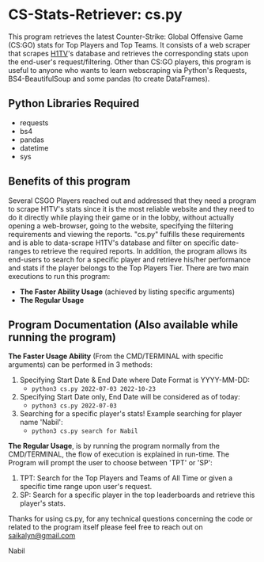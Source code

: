 # CS-Stats-Retriever: cs.py
This program retrieves the latest Counter-Strike: Global Offensive Game (CS:GO) stats for Top Players and Top Teams.
It consists of a web scraper that scrapes [H1TV](https://www.hltv.org)'s database and retrieves the corresponding stats upon the end-user's request/filtering.
Other than CS:GO players, this program is useful to anyone who wants to learn webscraping via Python's Requests, BS4-BeautifulSoup and some pandas (to create DataFrames).

## Python Libraries Required
- requests
- bs4
- pandas
- datetime
- sys

## Benefits of this program
Several CSGO Players reached out and addressed that they need a program to scrape H1TV's stats since it is the most reliable website
and they need to do it directly while playing their game or in the lobby, without actually opening a web-browser, going to the website, specifying the filtering
requirements and viewing the reports.
"cs.py" fulfills these requirements and is able to data-scrape H1TV's database and filter on specific date-ranges to retrieve the required reports. In addition, the program allows its end-users to search for a specific player and retrieve his/her performance and stats if the player belongs to the Top Players Tier.
There are two main executions to run this program:
- **The Faster Ability Usage** (achieved by listing specific arguments)
- **The Regular Usage**


## Program Documentation (Also available while running the program)


**The Faster Usage Ability** (From the CMD/TERMINAL with specific arguments) can be performed in 3 methods:
1. Specifying Start Date & End Date where Date Format is YYYY-MM-DD: 
	- `python3 cs.py 2022-07-03 2022-10-23`
2. Specifying Start Date only, End Date will be considered as of today:
	- `python3 cs.py 2022-07-03`
3. Searching for a specific player's stats! Example searching for player name 'Nabil':
	- `python3 cs.py search for Nabil`



**The Regular Usage**, is by running the program normally from the CMD/TERMINAL,
the flow of execution is explained in run-time.
The Program will prompt the user to choose between 'TPT' or 'SP':
1. TPT: Search for the Top Players and Teams of All Time or given a specific time range upon user's request.
2. SP: Search for a specific player in the top leaderboards and retrieve this player's stats.


Thanks for using cs.py, for any technical questions concerning the code or related to the program itself please feel free to reach out on saikalyn@gmail.com

Nabil
